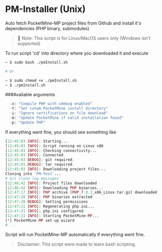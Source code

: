 # PM-Installer (Unix)
Auto fetch PocketMine-MP project files from Github and install it's dependencies (PHP binary, submodules)

>:round_pushpin: Note: 
>This script is for Linux/MacOS users only (Windows isn't supported)


To run script 'cd' into directory where you downloaded it and execute

```sh
~ $ sudo bash ./pmInstall.sh

# Or

~ $ sudo chmod +x ./pmInstall.sh
~ $ ./pmInstall.sh
```

###Avaliable arguments
```php
  -x: "Compile PHP with xdebug enabled"
  -t: "Set cutom PocketMine install directory"
  -i: "Ignore certifications on file download"
  -m: "Update PocketMine if valid installation found"
  -p: "Update PHP"
```

If everything went fine, you should see something like
```php
[12:45:03 INFO]: Starting...
[12:45:03 INFO]: Script running on Linux x86
[12:45:03 INFO]: Checking connectivity...
[12:45:03 INFO]: Connected
[12:45:03 DEBUG]: git required.
[12:45:03 DEBUG]: tar required.
[12:45:03 INFO]: Downloading project files...
Cloning into 'PM-Test'...
# Git clone log messages
[12:46:42 INFO]: Project files downloaded
[12:46:42 INFO]: Downloading PHP binaries...
[12:47:17 INFO]: PHP archive (PHP_7.0.3_x86_Linux.tar.gz) downloaded
[12:47:20 INFO]: PHP binaries extracted
[12:47:20 DEBUG]: Setting permissions
[12:47:21 INFO]: Regenerating php.ini...
[12:47:21 INFO]: php.ini configured
[12:47:21 INFO]: Starting PocketMine-MP...
[*] PocketMine-MP set-up wizard
# ...
```
Script will run PocketMine-MP automatically if everything went fine.

>Disclaimer:
>This script were made to learn bash scripting.
